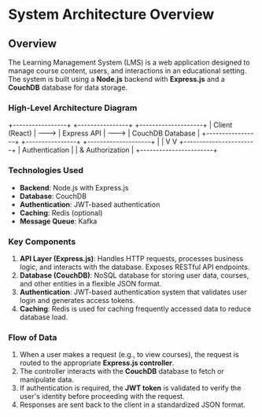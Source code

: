 # System Architecture Overview

## Overview

The Learning Management System (LMS) is a web application designed to manage course content, users, and interactions in an educational setting. The system is built using a **Node.js** backend with **Express.js** and a **CouchDB** database for data storage.

### High-Level Architecture Diagram

+-----------------+ +----------------+ +--------------------+ | Client (React) | ---> | Express API | ---> | CouchDB Database | +-----------------+ +----------------+ +--------------------+ | | V V +-----------------------+ | Authentication | | & Authorization | +-----------------------+

### Technologies Used

- **Backend**: Node.js with Express.js
- **Database**: CouchDB
- **Authentication**: JWT-based authentication
- **Caching**: Redis (optional)
- **Message Queue**: Kafka

### Key Components

1. **API Layer (Express.js)**: Handles HTTP requests, processes business logic, and interacts with the database. Exposes RESTful API endpoints.
2. **Database (CouchDB)**: NoSQL database for storing user data, courses, and other entities in a flexible JSON format.
3. **Authentication**: JWT-based authentication system that validates user login and generates access tokens.
4. **Caching**: Redis is used for caching frequently accessed data to reduce database load.

### Flow of Data

1. When a user makes a request (e.g., to view courses), the request is routed to the appropriate **Express.js controller**.
2. The controller interacts with the **CouchDB** database to fetch or manipulate data.
3. If authentication is required, the **JWT token** is validated to verify the user's identity before proceeding with the request.
4. Responses are sent back to the client in a standardized JSON format.
